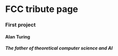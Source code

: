 # FCC tribute page

### First project

#### Alan Turing

##### The father of theoretical computer science and AI


